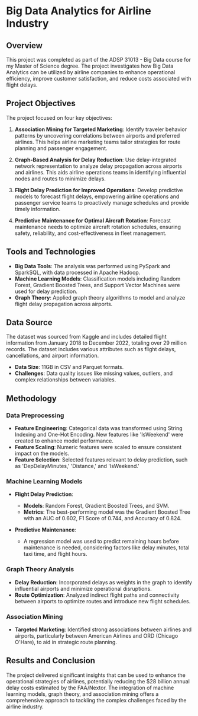 # Big Data Analytics for Airline Industry

## Overview

This project was completed as part of the ADSP 31013 - Big Data course for my Master of Science degree. The project investigates how Big Data Analytics can be utilized by airline companies to enhance operational efficiency, improve customer satisfaction, and reduce costs associated with flight delays. 

## Project Objectives

The project focused on four key objectives:

1. **Association Mining for Targeted Marketing**: Identify traveler behavior patterns by uncovering correlations between airports and preferred airlines. This helps airline marketing teams tailor strategies for route planning and passenger engagement.
   
2. **Graph-Based Analysis for Delay Reduction**: Use delay-integrated network representation to analyze delay propagation across airports and airlines. This aids airline operations teams in identifying influential nodes and routes to minimize delays.

3. **Flight Delay Prediction for Improved Operations**: Develop predictive models to forecast flight delays, empowering airline operations and passenger service teams to proactively manage schedules and provide timely information.

4. **Predictive Maintenance for Optimal Aircraft Rotation**: Forecast maintenance needs to optimize aircraft rotation schedules, ensuring safety, reliability, and cost-effectiveness in fleet management.

## Tools and Technologies

- **Big Data Tools**: The analysis was performed using PySpark and SparkSQL, with data processed in Apache Hadoop.
- **Machine Learning Models**: Classification models including Random Forest, Gradient Boosted Trees, and Support Vector Machines were used for delay prediction.
- **Graph Theory**: Applied graph theory algorithms to model and analyze flight delay propagation across airports.

## Data Source

The dataset was sourced from Kaggle and includes detailed flight information from January 2018 to December 2022, totaling over 29 million records. The dataset includes various attributes such as flight delays, cancellations, and airport information.

- **Data Size**: 11GB in CSV and Parquet formats.
- **Challenges**: Data quality issues like missing values, outliers, and complex relationships between variables.

## Methodology

### Data Preprocessing

- **Feature Engineering**: Categorical data was transformed using String Indexing and One-Hot Encoding. New features like 'IsWeekend' were created to enhance model performance.
- **Feature Scaling**: Numeric features were scaled to ensure consistent impact on the models.
- **Feature Selection**: Selected features relevant to delay prediction, such as 'DepDelayMinutes,' 'Distance,' and 'IsWeekend.'

### Machine Learning Models

- **Flight Delay Prediction**: 
  - **Models**: Random Forest, Gradient Boosted Trees, and SVM.
  - **Metrics**: The best-performing model was the Gradient Boosted Tree with an AUC of 0.602, F1 Score of 0.744, and Accuracy of 0.824.

- **Predictive Maintenance**: 
  - A regression model was used to predict remaining hours before maintenance is needed, considering factors like delay minutes, total taxi time, and flight hours.

### Graph Theory Analysis

- **Delay Reduction**: Incorporated delays as weights in the graph to identify influential airports and minimize operational disruptions.
- **Route Optimization**: Analyzed indirect flight paths and connectivity between airports to optimize routes and introduce new flight schedules.

### Association Mining

- **Targeted Marketing**: Identified strong associations between airlines and airports, particularly between American Airlines and ORD (Chicago O'Hare), to aid in strategic route planning.

## Results and Conclusion

The project delivered significant insights that can be used to enhance the operational strategies of airlines, potentially reducing the $28 billion annual delay costs estimated by the FAA/Nextor. The integration of machine learning models, graph theory, and association mining offers a comprehensive approach to tackling the complex challenges faced by the airline industry.
